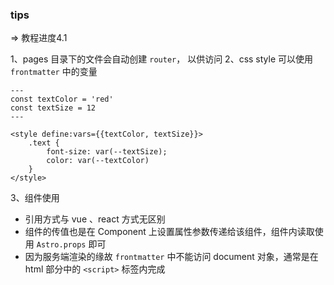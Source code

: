 ### tips

=> 教程进度4.1

1、pages 目录下的文件会自动创建 `router`， 以供访问
2、css style 可以使用 `frontmatter`  中的变量

```
---
const textColor = 'red'
const textSize = 12
---

<style define:vars={{textColor, textSize}}>
    .text {
        font-size: var(--textSize);
        color: var(--textColor)
    }
</style>
```

3、组件使用

- 引用方式与 vue 、react 方式无区别
- 组件的传值也是在 Component 上设置属性参数传递给该组件，组件内读取使用 `Astro.props` 即可
- 因为服务端渲染的缘故 `frontmatter` 中不能访问 document 对象，通常是在 html 部分中的 `<script>` 标签内完成


